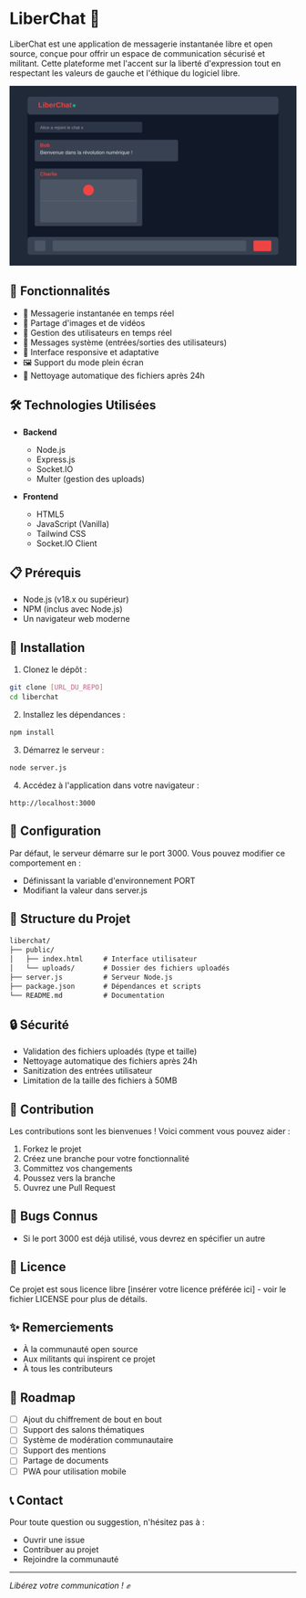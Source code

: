 # LiberChat 🚩

LiberChat est une application de messagerie instantanée libre et open source, conçue pour offrir un espace de communication sécurisé et militant. Cette plateforme met l'accent sur la liberté d'expression tout en respectant les valeurs de gauche et l'éthique du logiciel libre.

![Aperçu de LiberChat](liberchat-preview.svg)

## 🌟 Fonctionnalités

- 💬 Messagerie instantanée en temps réel
- 📸 Partage d'images et de vidéos
- 👥 Gestion des utilisateurs en temps réel
- 🔄 Messages système (entrées/sorties des utilisateurs)
- 📱 Interface responsive et adaptative
- 🖼️ Support du mode plein écran
- 🧹 Nettoyage automatique des fichiers après 24h

## 🛠️ Technologies Utilisées

- **Backend**
  - Node.js
  - Express.js
  - Socket.IO
  - Multer (gestion des uploads)

- **Frontend**
  - HTML5
  - JavaScript (Vanilla)
  - Tailwind CSS
  - Socket.IO Client

## 📋 Prérequis

- Node.js (v18.x ou supérieur)
- NPM (inclus avec Node.js)
- Un navigateur web moderne

## 🚀 Installation

1. Clonez le dépôt :
```bash
git clone [URL_DU_REPO]
cd liberchat
```

2. Installez les dépendances :
```bash
npm install
```

3. Démarrez le serveur :
```bash
node server.js
```

4. Accédez à l'application dans votre navigateur :
```
http://localhost:3000
```

## 🔧 Configuration

Par défaut, le serveur démarre sur le port 3000. Vous pouvez modifier ce comportement en :
- Définissant la variable d'environnement PORT
- Modifiant la valeur dans server.js

## 📁 Structure du Projet

```
liberchat/
├── public/
│   ├── index.html     # Interface utilisateur
│   └── uploads/       # Dossier des fichiers uploadés
├── server.js          # Serveur Node.js
├── package.json       # Dépendances et scripts
└── README.md          # Documentation
```

## 🔒 Sécurité

- Validation des fichiers uploadés (type et taille)
- Nettoyage automatique des fichiers après 24h
- Sanitization des entrées utilisateur
- Limitation de la taille des fichiers à 50MB

## 🤝 Contribution

Les contributions sont les bienvenues ! Voici comment vous pouvez aider :
1. Forkez le projet
2. Créez une branche pour votre fonctionnalité
3. Committez vos changements
4. Poussez vers la branche
5. Ouvrez une Pull Request

## 🐛 Bugs Connus

- Si le port 3000 est déjà utilisé, vous devrez en spécifier un autre

## 📜 Licence

Ce projet est sous licence libre [insérer votre licence préférée ici] - voir le fichier LICENSE pour plus de détails.

## ✨ Remerciements

- À la communauté open source
- Aux militants qui inspirent ce projet
- À tous les contributeurs

## 🔮 Roadmap

- [ ] Ajout du chiffrement de bout en bout
- [ ] Support des salons thématiques
- [ ] Système de modération communautaire
- [ ] Support des mentions
- [ ] Partage de documents
- [ ] PWA pour utilisation mobile

## 📞 Contact

Pour toute question ou suggestion, n'hésitez pas à :
- Ouvrir une issue
- Contribuer au projet
- Rejoindre la communauté

---

*Libérez votre communication ! ✊*
